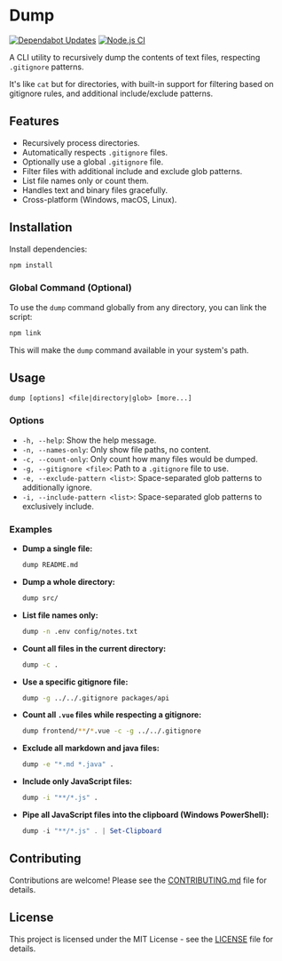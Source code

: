 # Dump

[![Dependabot Updates](https://github.com/midorlo/dump/actions/workflows/dependabot/dependabot-updates/badge.svg)](https://github.com/midorlo/dump/actions/workflows/dependabot/dependabot-updates)
[![Node.js CI](https://github.com/midorlo/dump/actions/workflows/ci.yml/badge.svg)](https://github.com/midorlo/dump/actions/workflows/ci.yml)

A CLI utility to recursively dump the contents of text files, respecting `.gitignore` patterns.

It's like `cat` but for directories, with built-in support for filtering based on gitignore rules, and additional include/exclude patterns.

## Features

-   Recursively process directories.
-   Automatically respects `.gitignore` files.
-   Optionally use a global `.gitignore` file.
-   Filter files with additional include and exclude glob patterns.
-   List file names only or count them.
-   Handles text and binary files gracefully.
-   Cross-platform (Windows, macOS, Linux).

## Installation

Install dependencies:

```bash
npm install
```

### Global Command (Optional)

To use the `dump` command globally from any directory, you can link the script:

```bash
npm link
```

This will make the `dump` command available in your system's path.

## Usage

```
dump [options] <file|directory|glob> [more...]
```

### Options

-   `-h, --help`: Show the help message.
-   `-n, --names-only`: Only show file paths, no content.
-   `-c, --count-only`: Only count how many files would be dumped.
-   `-g, --gitignore <file>`: Path to a `.gitignore` file to use.
-   `-e, --exclude-pattern <list>`: Space-separated glob patterns to additionally ignore.
-   `-i, --include-pattern <list>`: Space-separated glob patterns to exclusively include.

### Examples

-   **Dump a single file:**
    ```bash
    dump README.md
    ```
-   **Dump a whole directory:**
    ```bash
    dump src/
    ```
-   **List file names only:**
    ```bash
    dump -n .env config/notes.txt
    ```
-   **Count all files in the current directory:**
    ```bash
    dump -c .
    ```
-   **Use a specific gitignore file:**
    ```bash
    dump -g ../../.gitignore packages/api
    ```
-   **Count all `.vue` files while respecting a gitignore:**
    ```bash
    dump frontend/**/*.vue -c -g ../../.gitignore
    ```
-   **Exclude all markdown and java files:**
    ```bash
    dump -e "*.md *.java" .
    ```
-   **Include only JavaScript files:**
    ```bash
    dump -i "**/*.js" .
    ```
-   **Pipe all JavaScript files into the clipboard (Windows PowerShell):**
    ```powershell
    dump -i "**/*.js" . | Set-Clipboard
    ```

## Contributing

Contributions are welcome! Please see the [CONTRIBUTING.md](CONTRIBUTING.md) file for details.

## License

This project is licensed under the MIT License - see the [LICENSE](LICENSE) file for details.
